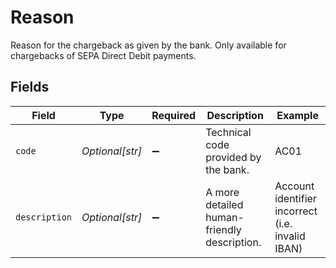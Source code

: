 # Reason

Reason for the chargeback as given by the bank. Only available for chargebacks of SEPA Direct Debit payments.


## Fields

| Field                                            | Type                                             | Required                                         | Description                                      | Example                                          |
| ------------------------------------------------ | ------------------------------------------------ | ------------------------------------------------ | ------------------------------------------------ | ------------------------------------------------ |
| `code`                                           | *Optional[str]*                                  | :heavy_minus_sign:                               | Technical code provided by the bank.             | AC01                                             |
| `description`                                    | *Optional[str]*                                  | :heavy_minus_sign:                               | A more detailed human-friendly description.      | Account identifier incorrect (i.e. invalid IBAN) |